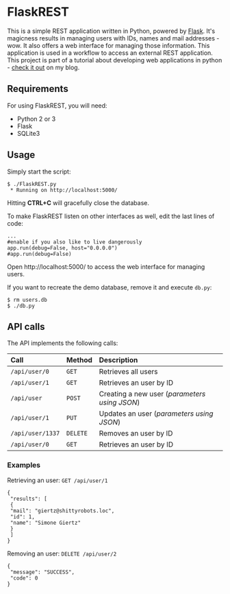 # FlaskREST
This is a simple REST application written in Python, powered by [Flask](http://flask.pocoo.org). It's magicness results in managing users with IDs, names and mail addresses - wow. It also offers a web interface for managing those information. This application is used in a workflow to access an external REST application. This project is part of a tutorial about developing web applications in python - [check it out](http://st-devel.net/pfar) on my blog.

## Requirements
For using FlaskREST, you will need:
- Python 2 or 3
- Flask
- SQLite3

## Usage
Simply start the script: 
```
$ ./FlaskREST.py
 * Running on http://localhost:5000/
 ```

Hitting **CTRL+C** will gracefully close the database.

To make FlaskREST listen on other interfaces as well, edit the last lines of code:
```
...
#enable if you also like to live dangerously
app.run(debug=False, host="0.0.0.0")
#app.run(debug=False)
```

Open http://localhost:5000/ to access the web interface for managing users.

If you want to recreate the demo database, remove it and execute ``db.py``:
```
$ rm users.db
$ ./db.py
```
 
## API calls
The API implements the following calls:

| Call | Method | Description |
|:-----|:-------|:------------|
| ``/api/user/0`` | ``GET`` | Retrieves all users |
| ``/api/user/1`` | ``GET`` | Retrieves an user by ID |
| ``/api/user`` | ``POST`` | Creating a new user (*parameters using JSON*) |
| ``/api/user/1`` | ``PUT`` | Updates an user (*parameters using JSON*) |
| ``/api/user/1337`` | ``DELETE`` | Removes an user by ID |
| ``/api/user/0`` | ``GET`` | Retrieves an user by ID |

### Examples
Retrieving an user: ``GET /api/user/1``
```
{
 "results": [
 {
 "mail": "giertz@shittyrobots.loc",
 "id": 1,
 "name": "Simone Giertz"
 }
 ]
}
```

Removing an user: ``DELETE /api/user/2``
```
{
 "message": "SUCCESS",
 "code": 0
}
```
